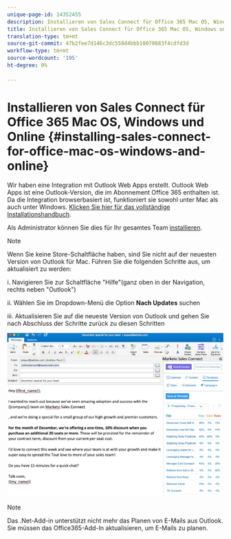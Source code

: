 ```yaml
---
unique-page-id: 14352455
description: Installieren von Sales Connect für Office 365 Mac OS, Windows und Online - Marketing Docs - Produktdokumentation
title: Installieren von Sales Connect für Office 365 Mac OS, Windows und Online
translation-type: tm+mt
source-git-commit: 47b2fee7d146c3dc558d4bbb10070683f4cdfd3d
workflow-type: tm+mt
source-wordcount: '195'
ht-degree: 0%

---
```



# Installieren von Sales Connect für Office 365 Mac OS, Windows und Online {#installing-sales-connect-for-office-mac-os-windows-and-online}

Wir haben eine Integration mit Outlook Web Apps erstellt. Outlook Web Apps ist eine Outlook-Version, die im Abonnement Office 365 enthalten ist. Da die Integration browserbasiert ist, funktioniert sie sowohl unter Mac als auch unter Windows. [Klicken Sie hier für das vollständige Installationshandbuch](http://s3.amazonaws.com/tout-user-store/outlook-mac/assets/install_tout_add-in_outlook_mac.pdf).

Als Administrator können Sie dies für Ihr gesamtes Team [installieren](http://docs.microsoft.com/en-us/office365/admin/manage/manage-deployment-of-add-ins?view=o365-worldwide).

>[!NOTE]
>
>Wenn Sie keine Store-Schaltfläche haben, sind Sie nicht auf der neuesten Version von Outlook für Mac. Führen Sie die folgenden Schritte aus, um aktualisiert zu werden:
>
>i. Navigieren Sie zur Schaltfläche &quot;Hilfe&quot;(ganz oben in der Navigation, rechts neben &quot;Outlook&quot;)
>
>ii. Wählen Sie im Dropdown-Menü die Option **Nach Updates** suchen
>
>iii. Aktualisieren Sie auf die neueste Version von Outlook und gehen Sie nach Abschluss der Schritte zurück zu diesen Schritten

![](assets/one.png)

>[!NOTE]
>
>Das .Net-Add-in unterstützt nicht mehr das Planen von E-Mails aus Outlook. Sie müssen das Office365-Add-In aktualisieren, um E-Mails zu planen.

